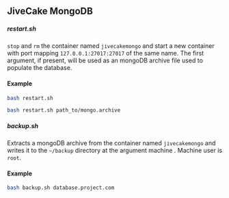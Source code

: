 ## JiveCake MongoDB

##### restart.sh

`stop` and `rm` the container named `jivecakemongo` and start a new container with port mapping `127.0.0.1:27017:27017` of the same name.
The first argument, if present, will be used as an mongoDB archive file used to populate the database.

#### Example

```sh
bash restart.sh
```

```sh
bash restart.sh path_to/mongo.archive
```

##### backup.sh

Extracts a mongoDB archive from the container named `jivecakemongo` and writes it to the `~/backup` directory at the argument machine . Machine user is `root`.

#### Example

```sh
bash backup.sh database.project.com
```